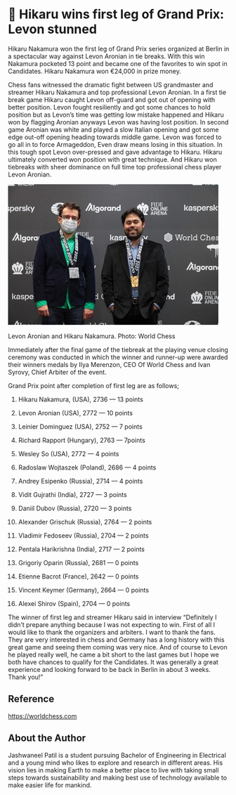 # 🦄 Hikaru wins first leg of Grand Prix: Levon stunned

Hikaru Nakamura won the first leg of Grand Prix series organized at Berlin in a spectacular way against Levon Aronian in tie breaks. With this win Nakamura pocketed 13 point and became one of the favorites to win spot in Candidates. Hikaru Nakamura won €24,000 in prize money.

Chess fans witnessed the dramatic fight between US grandmaster and streamer Hikaru Nakamura and top professional Levon Aronian. In a first tie break game Hikaru caught Levon off-guard and got out of opening with better position. Levon fought resiliently and got some chances to hold position but as Levon’s time was getting low mistake happened and Hikaru won by flagging Aronian anyways Levon was having lost position. In second game Aronian was white and played a slow Italian opening and got some edge out-off opening heading towards middle game. Levon was forced to go all in to force Armageddon, Even draw means losing in this situation. In this tough spot Levon over-pressed and gave advantage to Hikaru. Hikaru ultimately converted won position with great technique. And Hikaru won tiebreaks with sheer dominance on full time top professional chess player Levon Aronian.

![Hikaru](_static/images/hikaru/hikaru.jpg)

Levon Aronian and Hikaru Nakamura. Photo: World Chess

Immediately after the final game of the tiebreak at the playing venue closing ceremony was conducted in which the winner and runner-up were awarded their winners medals by Ilya Merenzon, CEO Of World Chess and Ivan Syrovy, Chief Arbiter of the event.

Grand Prix point after completion of first leg are as follows;

1.	Hikaru Nakamura, (USA), 2736 — 13 points

2.	Levon Aronian (USA), 2772 — 10 points

3.	Leinier Dominguez (USA), 2752 — 7 points

4.	Richard Rapport (Hungary), 2763 — 7points

5.	Wesley So (USA), 2772 — 4 points

6.	Radoslaw Wojtaszek (Poland), 2686 — 4 points

7.	Andrey Esipenko (Russia), 2714 — 4 points

8.	Vidit Gujrathi (India), 2727 — 3 points

9.	Daniil Dubov (Russia), 2720 — 3 points

10.	Alexander Grischuk (Russia), 2764 — 2 points

11.	Vladimir Fedoseev (Russia), 2704 — 2 points

12.	Pentala Harikrishna (India), 2717 — 2 points

13.	Grigoriy Oparin (Russia), 2681 — 0 points

14.	Etienne Bacrot (France), 2642 — 0 points

15.	Vincent Keymer (Germany), 2664 — 0 points

16.	Alexei Shirov (Spain), 2704 — 0 points

The winner of first leg and streamer Hikaru said in interview “Definitely I didn’t prepare anything because I was not expecting to win. First of all I would like to thank the organizers and arbiters. I want to thank the fans. They are very interested in chess and Germany has a long history with this great game and seeing them coming was very nice. And of course to Levon he played really well, he came a bit short to the last games but I hope we both have chances to qualify for the Candidates. It was generally a great experience and looking forward to be back in Berlin in about 3 weeks. Thank you!”

## Reference

https://worldchess.com


## About the Author

Jashwaneel Patil is a student pursuing Bachelor of Engineering in Electrical and a young mind who likes to explore and research in different areas. His vision lies in making Earth to make a better place to live with taking small steps towards sustainability and making best use of technology available to make easier life for mankind.

